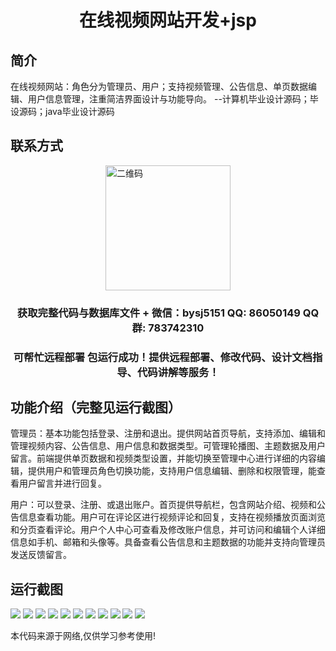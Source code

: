 <p><h1 align="center">在线视频网站开发+jsp</h1></p>

## 简介
在线视频网站：角色分为管理员、用户；支持视频管理、公告信息、单页数据编辑、用户信息管理，注重简洁界面设计与功能导向。    --计算机毕业设计源码；毕设源码；java毕业设计源码


## 联系方式
<img src="https://bs-1329754181.cos.ap-shanghai.myqcloud.com/wx.jpg" alt="二维码" style="display: block; margin: 0 auto;" width="200px">
<p><h3 align="center">获取完整代码与数据库文件 + 微信：bysj5151 QQ: 86050149 QQ群: 783742310</h3></p>
<p><h3 align="center">可帮忙远程部署 包运行成功！提供远程部署、修改代码、设计文档指导、代码讲解等服务！</h3></p>

## 功能介绍（完整见运行截图）
管理员：基本功能包括登录、注册和退出。提供网站首页导航，支持添加、编辑和管理视频内容、公告信息、用户信息和数据类型。可管理轮播图、主题数据及用户留言。前端提供单页数据和视频类型设置，并能切换至管理中心进行详细的内容编辑，提供用户和管理员角色切换功能，支持用户信息编辑、删除和权限管理，能查看用户留言并进行回复。

用户：可以登录、注册、或退出账户。首页提供导航栏，包含网站介绍、视频和公告信息查看功能。用户可在评论区进行视频评论和回复，支持在视频播放页面浏览和分页查看评论。用户个人中心可查看及修改账户信息，并可访问和编辑个人详细信息如手机、邮箱和头像等。具备查看公告信息和主题数据的功能并支持向管理员发送反馈留言。


## 运行截图
![](https://bs-1329754181.cos.ap-shanghai.myqcloud.com/ssm/OnlineVideoWebsiteDevelopmentJsp/img/001.jpg)
![](https://bs-1329754181.cos.ap-shanghai.myqcloud.com/ssm/OnlineVideoWebsiteDevelopmentJsp/img/002.jpg)
![](https://bs-1329754181.cos.ap-shanghai.myqcloud.com/ssm/OnlineVideoWebsiteDevelopmentJsp/img/003.jpg)
![](https://bs-1329754181.cos.ap-shanghai.myqcloud.com/ssm/OnlineVideoWebsiteDevelopmentJsp/img/004.jpg)
![](https://bs-1329754181.cos.ap-shanghai.myqcloud.com/ssm/OnlineVideoWebsiteDevelopmentJsp/img/005.jpg)
![](https://bs-1329754181.cos.ap-shanghai.myqcloud.com/ssm/OnlineVideoWebsiteDevelopmentJsp/img/006.jpg)
![](https://bs-1329754181.cos.ap-shanghai.myqcloud.com/ssm/OnlineVideoWebsiteDevelopmentJsp/img/007.jpg)
![](https://bs-1329754181.cos.ap-shanghai.myqcloud.com/ssm/OnlineVideoWebsiteDevelopmentJsp/img/008.jpg)
![](https://bs-1329754181.cos.ap-shanghai.myqcloud.com/ssm/OnlineVideoWebsiteDevelopmentJsp/img/009.jpg)
![](https://bs-1329754181.cos.ap-shanghai.myqcloud.com/ssm/OnlineVideoWebsiteDevelopmentJsp/img/010.jpg)
![](https://bs-1329754181.cos.ap-shanghai.myqcloud.com/ssm/OnlineVideoWebsiteDevelopmentJsp/img/011.jpg)

<p>本代码来源于网络,仅供学习参考使用!</p>
